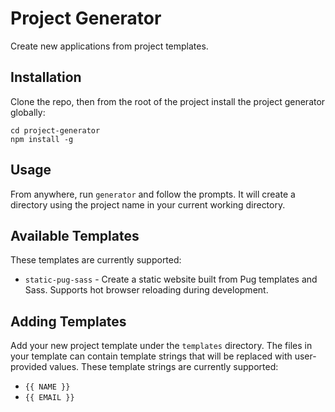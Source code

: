 # Project Generator

Create new applications from project templates.

## Installation

Clone the repo, then from the root of the project install the project generator globally:

```
cd project-generator
npm install -g
```

## Usage

From anywhere, run `generator` and follow the prompts. It will create a directory using the project name in your current working directory.

## Available Templates

These templates are currently supported:

* `static-pug-sass` - Create a static website built from Pug templates and Sass. Supports hot browser reloading during development.

## Adding Templates

Add your new project template under the `templates` directory. The files in your template can contain template strings
that will be replaced with user-provided values. These template strings are currently supported:

* `{{ NAME }}`
* `{{ EMAIL }}`
